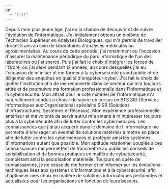 ```yaml
---
up:
  - "[[]]"
---
```

Depuis mon plus jeune âge, j'ai eu la chance de découvrir et de suivre l'évolution de l'informatique.
J'ai initialement obtenu un diplôme de Technicien Supérieur en Analyses Biologiques, qui m'a permis de travailler durant 5 ans au sein de laboratoires d'analyses médicales ou agroalimentaires.
Au cours de cette période, j'ai notamment eu l'occasion d'assurer la maintenance périodique du parc informatique de l'un des laboratoires où j'ai exercé.
Puis j'ai fait le choix d'intégrer les forces de l'Ordre, où j'ai servi pendant 12 années, au cours desquelles j'ai eu l'occasion de m'initier et me former à la cybersécurité grand public et de diligenter des enquêtes en qualité d'enquêteur-cyber.
J'ai fait le choix de quitter l'institution afin de me reconvertir dans ce secteur qui m'a toujours attiré et de poursuivre ma formation professionnelle dans l'informatique et la cybersécurité.
Mon attrait pour le côté matériel de l'informatique m'a naturellement conduit à choisir de suivre un cursus en BTS SIO (Services Informatiques aux Organisations) spécialité SISR (Solutions d'Infrastructures, Systèmes et Réseaux).
Mon expérience professionnelle antérieur et ma volonté de servir autrui m'a amené à m'intéresser toujours plus à la cybersécurité afin de lutter contre les cybermenaces.
Les connaissances que j'ai pu acquérir dans le domaine de l'informatique me permette d'envisager un éventail de solutions matériels à mettre en place afin de lutter contre les cybermenaces et protéger ainsi les systèmes d'informations autant que possible.
Mon aptitude relationnel couplée à ces connaissances me permettent de transmettre au public les conseils de sensibilisation et de bonnes pratiques en matière de cybersécurité, complétant ainsi la sécurisation matérielle.
Toujours en quête de connaissances, je ne cesse de me former et m'informer sur les évolutions techniques liées aux systèmes d'informations et à la cybersécurité, afin d'optimiser mes choix en matière de solutions informatiques pertinentes et actualisées pour les organisations en fonction de leurs besoins.
